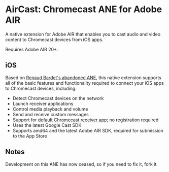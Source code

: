 AirCast: Chromecast ANE for Adobe AIR
=====================================

A native extension for Adobe AIR that enables you to cast audio and video content to Chromecast devices from iOS apps.

Requires Adobe AIR 20+. 

iOS
---

Based on [Renaud Bardet's abandoned ANE](https://github.com/renaudbardet/ANE-chromecast), this native extension supports all of the basic features and functionality required to connect your iOS apps to Chromecast devices, including:

* Detect Chromecast devices on the network
* Launch receiver applications
* Control media playback and volume
* Send and receive custom messages
* Support for [default Chromecast receiver app](https://developers.google.com/cast/docs/receiver_apps#default); no registration required
* Uses the latest Google Cast SDK
* Supports amd64 and the latest Adobe AIR SDK, required for submission to the App Store

Notes
-----

Development on this ANE has now ceased, so if you need to fix it, fork it.

